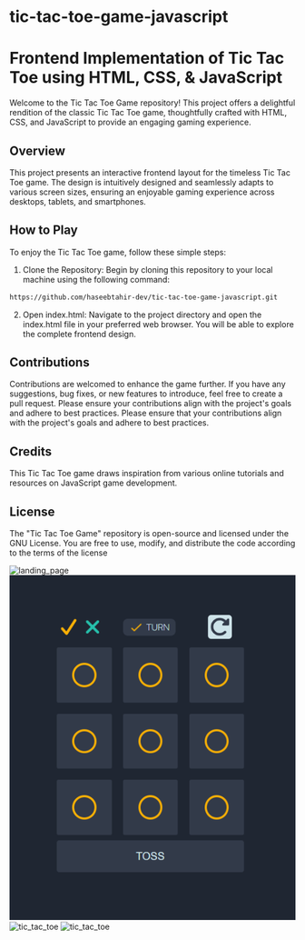 # tic-tac-toe-game-javascript
# Frontend Implementation of Tic Tac Toe using HTML, CSS, & JavaScript

Welcome to the Tic Tac Toe Game repository! This project offers a delightful rendition of the classic Tic Tac Toe game, thoughtfully crafted with HTML, CSS, and JavaScript to provide an engaging gaming experience.

## Overview

This project presents an interactive frontend layout for the timeless Tic Tac Toe game. The design is intuitively designed and seamlessly adapts to various screen sizes, ensuring an enjoyable gaming experience across desktops, tablets, and smartphones.

## How to Play

To enjoy the Tic Tac Toe game, follow these simple steps:

1. Clone the Repository: Begin by cloning this repository to your local machine using the following command:

```bash
https://github.com/haseebtahir-dev/tic-tac-toe-game-javascript.git

```
2. Open index.html: Navigate to the project directory and open the index.html file in your preferred web browser. You will be able to explore the complete frontend design.
   
## Contributions
Contributions are welcomed to enhance the game further. If you have any suggestions, bug fixes, or new features to introduce, feel free to create a pull request. Please ensure your contributions align with the project's goals and adhere to best practices. Please ensure that your contributions align with the project's goals and adhere to best practices.

## Credits
This Tic Tac Toe game draws inspiration from various online tutorials and resources on JavaScript game development.

## License
The "Tic Tac Toe Game" repository is open-source and licensed under the GNU License. You are free to use, modify, and distribute the code according to the terms of the license

![landing_page](website-images/webvisuall.PNG)
![tic_tac_toe](website-images/webvisual2.PNG)
![tic_tac_toe](website-images/webvisua3.PNG)
![tic_tac_toe](webvisua4.PNG)

